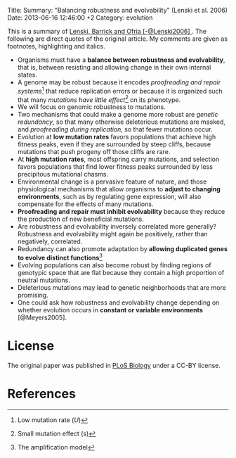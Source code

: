Title: Summary: "Balancing robustness and evolvability" (Lenski et al. 2006)
Date: 2013-06-16 12:46:00 +2
Category: evolution

This is a summary of [Lenski, Barrick and Ofria [-@Lenski2006] ](http://www.plosbiology.org/article/info:doi/10.1371/journal.pbio.0040428). The following are direct quotes of the original article. My comments are given as footnotes, highlighting and italics.

- Organisms must have a **balance between robustness and evolvability**, that is, between resisting and allowing change in their own internal states.
- A genome may be robust because it encodes *proofreading and repair systems*[^1] that reduce replication errors or because it is organized such that many *mutations have little effect*[^2] on its phenotype.
- We will focus on genomic robustness to mutations.
- Two mechanisms that could make a genome more robust are *genetic redundancy*, so that many otherwise deleterious mutations are masked, and *proofreading during replication*, so that fewer mutations occur.
- Evolution at **low mutation rates** favors populations that achieve high fitness peaks, even if they are surrounded by steep cliffs, because mutations that push progeny off those cliffs are rare. 
- At **high mutation rates**, most offspring carry mutations, and selection favors populations that find lower fitness peaks surrounded by less precipitous mutational chasms.
- Environmental change is a pervasive feature of nature, and those physiological mechanisms that
allow organisms to **adjust to changing environments**, such as by regulating gene expression, will also compensate for the effects of many mutations.
- **Proofreading and repair must inhibit evolvability** because they reduce the production of new beneficial mutations. 
- Are robustness and evolvability inversely correlated more generally? Robustness and evolvability might again be positively, rather than negatively, correlated.
- Redundancy can also promote adaptation by **allowing duplicated genes to evolve distinct functions**[^3]
- Evolving populations can also become robust by finding regions of genotypic space that are flat because they contain a high proportion of neutral mutations.
- Deleterious mutations may lead to genetic neighborhoods that are more promising.
- One could ask how robustness and evolvability change depending on whether evolution occurs in **constant or variable environments** [@Meyers2005].

# License

The original paper was published in [PLoS Biology](http://www.plosbiology.org/) under a CC-BY license.

# References

[^1]: Low mutation rate (*U*)
[^2]: Small mutation effect (*s*)
[^3]: The amplification model
